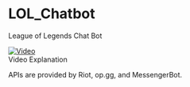 # LOL_Chatbot
League of Legends Chat Bot<br>

[![Video](https://i9.ytimg.com/vi/TXKCOLc_HIc/mq2.jpg?sqp=CNiV8PYF&rs=AOn4CLBW8Q0XNZVrt-m6r1eS16ABcpXoRw)](https://www.youtube.com/watch?v=TXKCOLc_HIc&feature=youtu.be)<br>
Video Explanation

APIs are provided by Riot, op.gg, and MessengerBot.
